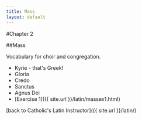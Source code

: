 ```yaml
---
title: Mass
layout: default
---
```


#Chapter 2

##Mass

Vocabulary for choir and congregation.

 * Kyrie - that's Greek!
 * Gloria
 * Credo
 * Sanctus
 * Agnus Dei
 * [Exercise 1]({{ site.url }}/latin/massex1.html)

[back to Catholic's Latin Instructor]({{ site.url }}/latin/)

